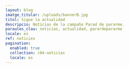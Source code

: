 ```yaml
---
layout: blog
imatge_titular: /uploads/bannerB.jpg
titol: Sigue la actualidad
descripcio: Noticias de la campaña Parad de pararme.
paraules_clau: noticias, actualidad, parardepararme
locale: es
ref: noticies
pagination:
  enabled: true
  collection: c04-noticias
  locale: es
---
```

